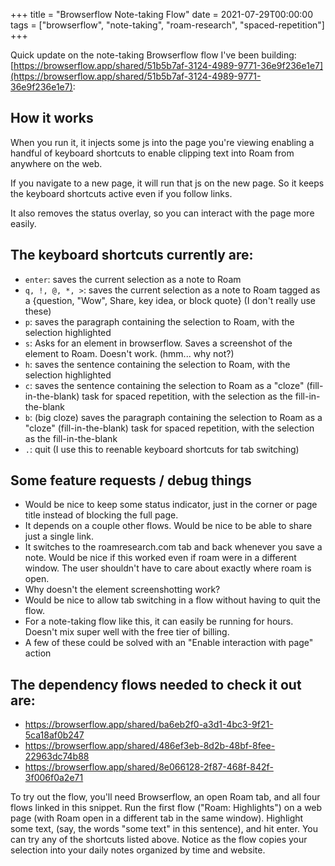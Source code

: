 +++
title = "Browserflow Note-taking Flow"
date = 2021-07-29T00:00:00
tags = ["browserflow", "note-taking", "roam-research", "spaced-repetition"]
+++

Quick update on the note-taking Browserflow flow I've been building: [https://browserflow.app/shared/51b5b7af-3124-4989-9771-36e9f236e1e7](https://browserflow.app/shared/51b5b7af-3124-4989-9771-36e9f236e1e7):

## How it works

When you run it, it injects some js into the page you're viewing enabling a handful of keyboard shortcuts to enable clipping text into Roam from anywhere on the web.

If you navigate to a new page, it will run that js on the new page. So it keeps the keyboard shortcuts active even if you follow links.

It also removes the status overlay, so you can interact with the page more easily.

## The keyboard shortcuts currently are:
- `enter`: saves the current selection as a note to Roam
- `q, !, @, *, >`: saves the current selection as a note to Roam tagged as a {question, "Wow", Share, key idea, or block quote} (I don't really use these)
- `p`: saves the paragraph containing the selection to Roam, with the selection highlighted
- `s`: Asks for an element in browserflow. Saves a screenshot of the element to Roam. Doesn't work. (hmm... why not?)
- `h`: saves the sentence containing the selection to Roam, with the selection highlighted
- `c`: saves the sentence containing the selection to Roam as a "cloze" (fill-in-the-blank) task for spaced repetition, with the selection as the fill-in-the-blank
- `b`: (big cloze) saves the paragraph containing the selection to Roam as a "cloze" (fill-in-the-blank) task for spaced repetition, with the selection as the fill-in-the-blank
- `.`: quit (I use this to reenable keyboard shortcuts for tab switching)

## Some feature requests / debug things
- Would be nice to keep some status indicator, just in the corner or page title instead of blocking the full page.
- It depends on a couple other flows. Would be nice to be able to share just a single link.
- It switches to the roamresearch.com tab and back whenever you save a note. Would be nice if this worked even if roam were in a different window. The user shouldn't have to care about exactly where roam is open.
- Why doesn't the element screenshotting work?
- Would be nice to allow tab switching in a flow without having to quit the flow.
- For a note-taking flow like this, it can easily be running for hours. Doesn't mix super well with the free tier of billing.
- A few of these could be solved with an "Enable interaction with page" action

## The dependency flows needed to check it out are:
- https://browserflow.app/shared/ba6eb2f0-a3d1-4bc3-9f21-5ca18af0b247
- https://browserflow.app/shared/486ef3eb-8d2b-48bf-8fee-22963dc74b88
- https://browserflow.app/shared/8e066128-2f87-468f-842f-3f006f0a2e71

To try out the flow, you'll need Browserflow, an open Roam tab, and all four flows linked in this snippet. Run the first flow ("Roam: Highlights") on a web page (with Roam open in a different tab in the same window). Highlight some text, (say, the words "some text" in this sentence), and hit enter. You can try any of the shortcuts listed above. Notice as the flow copies your selection into your daily notes organized by time and website.
